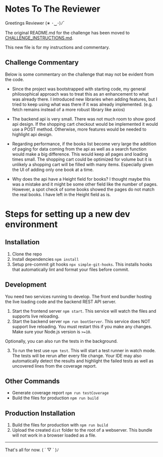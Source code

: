 # Notes To The Reviewer

Greetings Reviewer (∗ ･‿･)ﾉ゛

The original README.md for the challenge has been moved to
[CHALLENGE_INSTRUCTIONS.md](CHALLENGE_INSTRUCTIONS.md).

This new file is for my instructions and commentary.

## Challenge Commentary

Below is some commentary on the challenge that may not be evident from the code.

- Since the project was bootstrapped with starting code, my general philosophical
  approach was to treat this as an enhancement to what was already there. I introduced
  new libraries when adding features, but I tried to keep using what was there if it
  was already implemented. (e.g. fetch remains instead of a more robust library like
  axios)

- The backend api is very small. There was not much room to show good api design. If the
  shopping cart checkout would be implemented it would use a POST method. Otherwise,
  more features would be needed to highlight api design.

- Regarding performance, if the books list become very large the addition of paging
  for data coming from the api as well as a search function would make a big difference.
  This would keep all pages and loading times small. The shopping cart could be
  optimized for volume but it is unlikely a shopping cart will be filled with many
  items. Especially given the UI of adding only one book at a time.

- Why does the api have a Height field for books? I thought maybe this was a mistake and
  it might be some other field like the number of pages. However, a spot check of some
  books showed the pages do not match the real books. I have left in the Height field
  as is.

# Steps for setting up a new dev environment

## Installation

1. Clone the repo
2. Install dependencies `npm install`
3. Setup pre-commit git hooks `npx simple-git-hooks`. This installs hooks that
   automatically lint and format your files before commit.

## Development

You need two services running to develop. The front end bundler hosting the live loading
code and the backend REST API server.

1. Start the frontend server `npm start`. This service will watch the files and supports
   live reloading.
2. Start the backend server `npm run bootServer`. This service does NOT support live
   reloading. You must restart this if you make any changes. Make sure your Node.js
   version is `>=10`.

Optionally, you can also run the tests in the background.

3. To run the test use `npm test`. This will start a test runner in watch mode. The
   tests will be rerun after every file change. Your IDE may also automatically detect
   the results and highlight the failed tests as well as uncovered lines from the
   coverage report.

## Other Commands

- Generate coverage report `npm run testCoverage`
- Build the files for production `npm run build`

## Production Installation

1. Build the files for production with `npm run build`
2. Upload the created `dist` folder to the root of a webserver. This bundle will not
   work in a browser loaded as a file.

---

That's all for now. ( ´ ▽ ` )ﾉ
